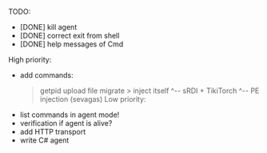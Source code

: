 TODO:
   - [DONE] kill agent
   - [DONE] correct exit from shell
   - [DONE] help messages of Cmd 
 
  High priority:
   - add commands:
        > getpid
        > upload file
        > migrate > inject itself
            ^-- sRDI + TikiTorch
            ^-- PE injection (sevagas)
  Low priority:
   - list commands in agent mode!
   - verification if agent is alive?
   - add HTTP transport
   - write C# agent

